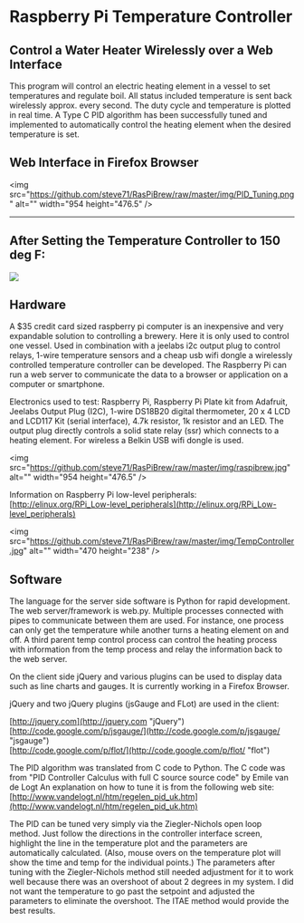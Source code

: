 # Raspberry Pi Temperature Controller

## Control a Water Heater Wirelessly over a Web Interface

This program will control an electric heating element in a vessel to set temperatures and regulate boil.  All status included temperature is sent back wirelessly approx. every second.  The duty cycle and temperature is plotted in real time.  A Type C PID algorithm has been successfully tuned and implemented to automatically control the heating element when the desired temperature is set.   

## Web Interface in Firefox Browser

<img src="https://github.com/steve71/RasPiBrew/raw/master/img/PID_Tuning.png" alt="" width="954 height="476.5" /> 

----------

## After Setting the Temperature Controller to 150 deg F:

![](https://github.com/steve71/RasPiBrew/raw/master/img/PID_Temp_Control.png)

## Hardware

A $35 credit card sized raspberry pi computer is an inexpensive and very expandable solution to controlling a brewery.  Here it is only used to control one vessel.  Used in combination with a jeelabs i2c output plug to control relays, 1-wire temperature sensors and a cheap usb wifi dongle a wirelessly controlled temperature controller can be developed.  The Raspberry Pi can run a web server to communicate the data to a browser or application on a computer or smartphone.

Electronics used to test: Raspberry Pi, Raspberry Pi Plate kit from Adafruit, Jeelabs Output Plug (I2C), 1-wire DS18B20 digital thermometer, 20 x 4 LCD and LCD117 Kit (serial interface), 4.7k resistor, 1k resistor and an LED.  The output plug directly controls a solid state relay (ssr) which connects to a heating element.  For wireless a Belkin USB wifi dongle is used.

<img src="https://github.com/steve71/RasPiBrew/raw/master/img/raspibrew.jpg" alt="" width="954 height="476.5" /> 

Information on Raspberry Pi low-level peripherals:  
[http://elinux.org/RPi_Low-level_peripherals](http://elinux.org/RPi_Low-level_peripherals)

<img src="https://github.com/steve71/RasPiBrew/raw/master/img/TempController.jpg" alt="" width="470 height="238" />

## Software

The language for the server side software is Python for rapid development.  The web server/framework is web.py.  Multiple processes connected with pipes to communicate between them are used.  For instance, one process can only get the temperature while another turns a heating element on and off.  A third parent temp control process can control the heating process with information from the temp process and relay the information back to the web server.

On the client side jQuery and various plugins can be used to display data such as line charts and gauges. It is currently working in a Firefox Browser.   

jQuery and two jQuery plugins (jsGauge and FLot) are used in the client:  

[http://jquery.com](http://jquery.com "jQuery")  
[http://code.google.com/p/jsgauge/](http://code.google.com/p/jsgauge/ "jsgauge")  
[http://code.google.com/p/flot/](http://code.google.com/p/flot/ "flot")  

The PID algorithm was translated from C code to Python.  The C code was from "PID Controller Calculus with full C source source code" by Emile van de Logt
An explanation on how to tune it is from the following web site:  
[http://www.vandelogt.nl/htm/regelen_pid_uk.htm](http://www.vandelogt.nl/htm/regelen_pid_uk.htm)  

The PID can be tuned very simply via the Ziegler-Nichols open loop method.  Just follow the directions in the controller interface screen, highlight the line in the temperature plot and the parameters are automatically calculated.  (Also, mouse overs on the temperature plot will show the time and temp for the individual points.) The parameters after tuning with the Ziegler-Nichols method still needed adjustment for it to work well because there was an overshoot of about 2 degrees in my system. I did not want the temperature to go past the setpoint and adjusted the parameters to eliminate the overshoot.  The ITAE method would provide the best results. 


